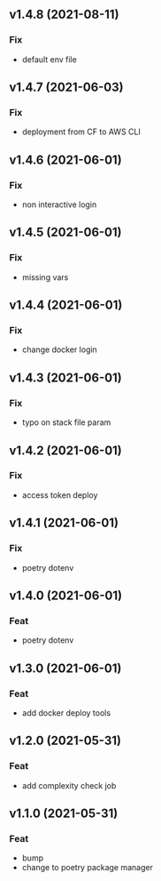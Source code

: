 ## v1.4.8 (2021-08-11)

### Fix

- default env file

## v1.4.7 (2021-06-03)

### Fix

- deployment from CF to AWS CLI

## v1.4.6 (2021-06-01)

### Fix

- non interactive login

## v1.4.5 (2021-06-01)

### Fix

- missing vars

## v1.4.4 (2021-06-01)

### Fix

- change docker login

## v1.4.3 (2021-06-01)

### Fix

- typo on stack file param

## v1.4.2 (2021-06-01)

### Fix

- access token deploy

## v1.4.1 (2021-06-01)

### Fix

- poetry dotenv

## v1.4.0 (2021-06-01)

### Feat

- poetry dotenv

## v1.3.0 (2021-06-01)

### Feat

- add docker deploy tools

## v1.2.0 (2021-05-31)

### Feat

- add complexity check job

## v1.1.0 (2021-05-31)

### Feat

- bump
- change to poetry package manager
